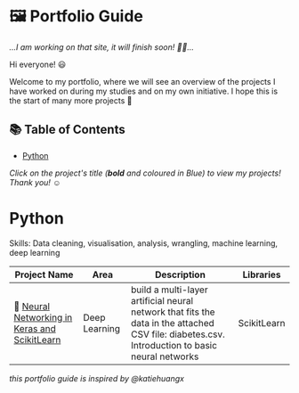 # 🖼 Portfolio Guide

_...I am working on that site, it will finish soon! 👷‍♂️..._

Hi everyone! 😃

Welcome to my portfolio, where we will see an overview of the projects I have worked on during my studies and on my own initiative. I hope this is the start of many more projects 🙌

## 📚 Table of Contents
- [Python](#python)

_Click on the project's title (**bold** and coloured in Blue) to view my projects! Thank you! ☺️_

# Python

Skills: Data cleaning, visualisation, analysis, wrangling, machine learning, deep learning

| Project Name | Area | Description | Libraries |
|---|---|---|---|
| :book: [Neural Networking in Keras and ScikitLearn]() | Deep Learning | build a multi-layer artificial neural network that fits the data in the attached CSV file: diabetes.csv. Introduction to basic neural networks | ScikitLearn


_this portfolio guide is inspired by @katiehuangx_
